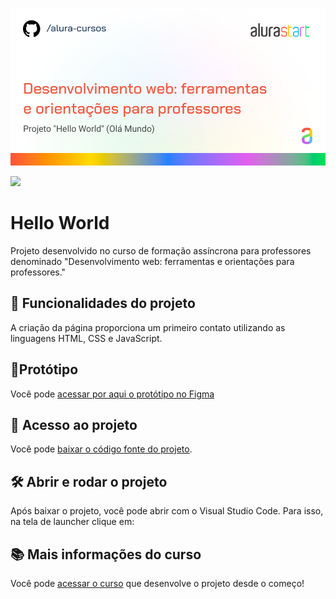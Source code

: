 ![Descricao da sua imagem](https://raw.githubusercontent.com/silviosnjr/silviosnjr/main/Alura%20Start-Desenvolvimento%20web_%20ferramentas%20e%20orienta%C3%A7%C3%B5es%20para%20professores.png)

![](https://img.shields.io/github/license/alura-cursos/android-com-kotlin-personalizando-ui)

# Hello World

Projeto desenvolvido no curso de formação assíncrona para professores denominado "Desenvolvimento web: ferramentas e orientações para professores."

## 🔨 Funcionalidades do projeto

A criação da página proporciona um primeiro contato utilizando as linguagens HTML, CSS e JavaScript.

## 🎨Protótipo

Você pode [acessar por aqui o protótipo no Figma](https://www.figma.com/file/P2RnuaKEOOeQdqXgcqhTzZ/Hello-Word%3A-Minha-primeira-p%C3%A1gina-para-web?type=design&node-id=0%3A1&mode=design&t=n7bFGUZqUt6kCtew-1)

## 📁 Acesso ao projeto

Você pode [baixar o código fonte do projeto](https://codeload.github.com/silviosnjr/Hello-World/zip/refs/heads/main).

## 🛠️ Abrir e rodar o projeto

Após baixar o projeto, você pode abrir com o Visual Studio Code. Para isso, na tela de launcher clique em:

## 📚 Mais informações do curso

Você pode [acessar o curso](https://cursos.alura.com.br/course/ferramentas-orientacoes-professores) que desenvolve o projeto desde o começo!
